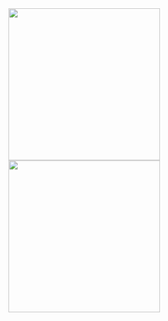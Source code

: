 <img src="https://github.com/user-attachments/assets/f56fb615-92d3-453c-91a5-33411ac7900a" width="300">
<img src="https://github.com/user-attachments/assets/5faaf8a7-f5a7-40e3-bd11-d09e4d64455e" width="300">


